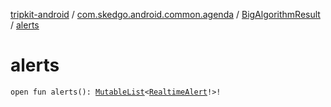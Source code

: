 [tripkit-android](../../index.md) / [com.skedgo.android.common.agenda](../index.md) / [BigAlgorithmResult](index.md) / [alerts](./alerts.md)

# alerts

`open fun alerts(): `[`MutableList`](https://kotlinlang.org/api/latest/jvm/stdlib/kotlin.collections/-mutable-list/index.html)`<`[`RealtimeAlert`](../../com.skedgo.android.common.model/-realtime-alert/index.md)`!>!`